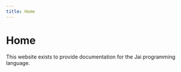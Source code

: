 ```yaml
---
title: Home
---
```


# Home

This website exists to provide documentation for the Jai programming language.

